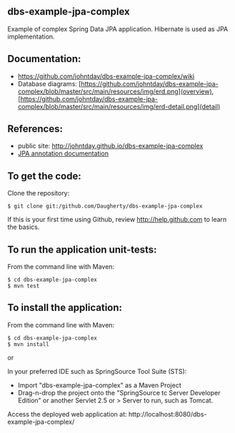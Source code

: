dbs-example-jpa-complex
-------------------
Example of complex Spring Data JPA application.  Hibernate is used as JPA implementation.

Documentation:
-------------------
 * https://github.com/johntday/dbs-example-jpa-complex/wiki
 * Database diagrams:  [https://github.com/johntday/dbs-example-jpa-complex/blob/master/src/main/resources/img/erd.png](overview), [https://github.com/johntday/dbs-example-jpa-complex/blob/master/src/main/resources/img/erd-detail.png](detail)

References:
-------------------
 * public site:  http://johntday.github.io/dbs-example-jpa-complex
 * [JPA annotation documentation][My JPA annotation documentation]

To get the code:
-------------------
Clone the repository:

    $ git clone git:/github.com/Daugherty/dbs-example-jpa-complex

If this is your first time using Github, review http://help.github.com to learn the basics.

To run the application unit-tests:
-------------------	
From the command line with Maven:

    $ cd dbs-example-jpa-complex
    $ mvn test

To install the application:
-------------------	
From the command line with Maven:

    $ cd dbs-example-jpa-complex
    $ mvn install

or

In your preferred IDE such as SpringSource Tool Suite (STS):

* Import "dbs-example-jpa-complex" as a Maven Project
* Drag-n-drop the project onto the "SpringSource tc Server Developer Edition" or another Servlet 2.5 or > Server to run, such as Tomcat.

Access the deployed web application at: http://localhost:8080/dbs-example-jpa-complex/

[My JPA annotation documentation]: https://www.mozilla.org
